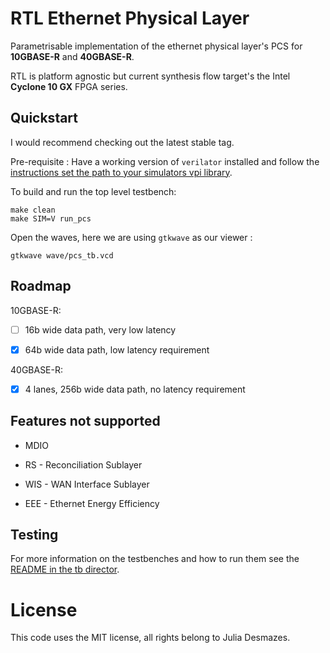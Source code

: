 # RTL Ethernet Physical Layer

Parametrisable implementation of the ethernet physical layer's PCS for **10GBASE-R** and **40GBASE-R**.

RTL is platform agnostic but current synthesis flow target's the Intel **Cyclone 10 GX** FPGA series.

## Quickstart

I would recommend checking out the latest stable tag.

Pre-requisite : 
Have a working version of `verilator` installed and follow the 
[instructions set the path to your simulators vpi library](/tb/README.md#vpi).

To build and run the top level testbench:
```
make clean
make SIM=V run_pcs
```

Open the waves, here we are using `gtkwave` as our viewer :
```
gtkwave wave/pcs_tb.vcd
```

## Roadmap

10GBASE-R:

- [ ] 16b wide data path, very low latency

- [x] 64b wide data path, low latency requirement

40GBASE-R:

- [x] 4 lanes, 256b wide data path, no latency requirement

## Features not supported

- MDIO

- RS - Reconciliation Sublayer

- WIS - WAN Interface Sublayer

- EEE - Ethernet Energy Efficiency 

## Testing

For more information on the testbenches and how to run them see the [README in the tb director](tb/README.md).

# License 

This code uses the MIT license, all rights belong to Julia Desmazes.

